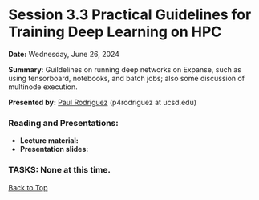 # Session 3.3 Practical Guidelines for Training Deep Learning on HPC

**Date:** Wednesday, June 26, 2024

**Summary**: Guildelines on running deep networks on Expanse, such as using tensorboard, notebooks, and batch jobs; also some discussion of multinode execution.

**Presented by:** [Paul Rodriguez](https://profiles.ucsd.edu/paul.rodriguez) (p4rodriguez at ucsd.edu) 

### Reading and Presentations:
* **Lecture material:**
* **Presentation slides:**
### TASKS: None at this time.

[Back to Top](#top)
